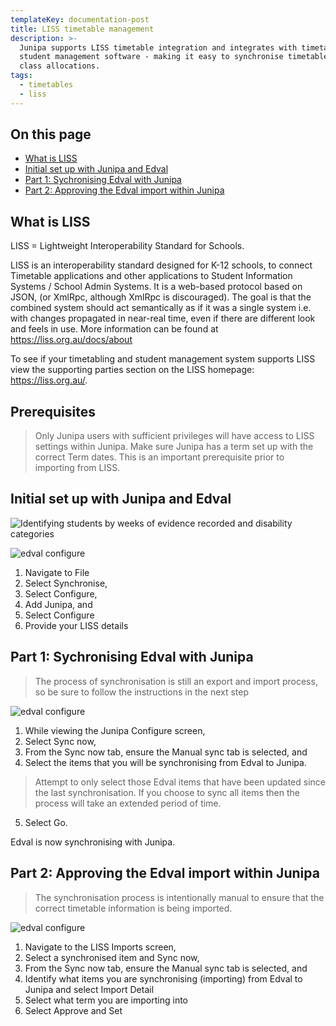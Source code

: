 ```yaml
---
templateKey: documentation-post
title: LISS timetable management
description: >-
  Junipa supports LISS timetable integration and integrates with timetabling and
  student management software - making it easy to synchronise timetables and
  class allocations.   
tags:
  - timetables
  - liss
---
```

## On this page

* [What is LISS](#what-is-liss)
* [Initial set up with Junipa and Edval](#initial-edval-setup)
* [Part 1: Sychronising Edval with Junipa](#synchronising-edval-with-junipa)
* [Part 2: Approving the Edval import within Junipa](#approving-the-edval-import)

<a id="what-is-liss"></a>  

## What is LISS

LISS = Lightweight Interoperability Standard for Schools.

LISS is an interoperability standard designed for K-12 schools, to connect Timetable applications and other applications to Student Information Systems / School Admin Systems. It is a web-based protocol based on JSON, (or XmlRpc, although XmlRpc is discouraged). The goal is that the combined system should act semantically as if it was a single system i.e. with changes propagated in near-real time, even if there are different look and feels in use.  More information can be found at <a href="https://liss.org.au/docs/about">https://liss.org.au/docs/about</a>

To see if your timetabling and student management system supports LISS view the supporting parties section on the LISS homepage: <a href="https://liss.org.au/">https://liss.org.au/</a>. 

## Prerequisites

>  Only Junipa users with sufficient privileges will have access to LISS settings within Junipa.   Make sure Junipa has a term set up with the correct Term dates. This is an important prerequisite prior to importing from LISS. 

<a id="initial-edval-setup"></a>  

## Initial set up with Junipa and Edval

![Identifying students by weeks of evidence recorded and disability categories](https://www.edval.education/wp-content/uploads/2017/12/Logo-Edval-PNG.png "Evidence overview adjustment level breakdown")

![edval configure](/img/configure-liss.gif "Configure LISS")

1. Navigate to File
2. Select Synchronise, 
3. Select Configure,
4. Add Junipa, and
5. Select Configure
6. Provide your LISS details

<a id="synchronising-edval-with-junipa"></a>  

## Part 1: Sychronising Edval with Junipa

>  The process of synchronisation is still an export and import process, so be sure to follow the instructions in the next step

![edval configure](/img/edval-sync-now.gif "Edval Sync now")

1. While viewing the Junipa Configure screen, 
2. Select Sync now, 
3. From the Sync now tab, ensure the Manual sync tab is selected, and
4. Select the items that you will be synchronising from Edval to Junipa. 

>  Attempt to only select those Edval items that have been updated since the last synchronisation. If you choose to sync all items then the process will take an extended period of time. 

5. Select Go.  

 Edval is now synchronising with Junipa. 

<a id="approving-the-edval-import"></a>  

## Part 2: Approving the Edval import within Junipa

> The synchronisation process is intentionally manual to ensure that the correct timetable information is being imported. 

![edval configure](/img/liss-import-junipa-end.gif "Liss import Junipa end")

1. Navigate to the LISS Imports screen, 
2. Select a synchronised item and  Sync now, 
3. From the Sync now tab, ensure the Manual sync tab is selected, and
4. Identify what items you are synchronising (importing) from Edval to Junipa and select Import Detail
5. Select what term you are importing into
6. Select Approve and Set
